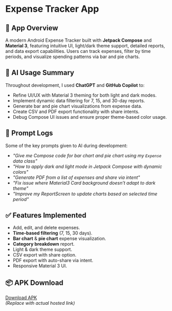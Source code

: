 # Expense Tracker App

## 📌 App Overview
A modern Android Expense Tracker built with **Jetpack Compose** and **Material 3**, featuring intuitive UI, light/dark theme support, detailed reports, and data export capabilities. Users can track expenses, filter by time periods, and visualize spending patterns via bar and pie charts.

## 🤖 AI Usage Summary
Throughout development, I used **ChatGPT** and **GitHub Copilot** to:
- Refine UI/UX with Material 3 theming for both light and dark modes.
- Implement dynamic data filtering for 7, 15, and 30-day reports.
- Generate bar and pie chart visualizations from expense data.
- Create CSV and PDF export functionality with share intents.
- Debug Compose UI issues and ensure proper theme-based color usage.

## 📜 Prompt Logs
Some of the key prompts given to AI during development:
- *"Give me Compose code for bar chart and pie chart using my `Expense` data class"*
- *"How to apply dark and light mode in Jetpack Compose with dynamic colors"*
- *"Generate PDF from a list of expenses and share via intent"*
- *"Fix issue where Material3 Card background doesn’t adapt to dark theme"*
- *"Improve my ReportScreen to update charts based on selected time period"*

## ✅ Features Implemented
- Add, edit, and delete expenses.
- **Time-based filtering** (7, 15, 30 days).
- **Bar chart** & **pie chart** expense visualization.
- **Category breakdown** report.
- Light & dark theme support.
- CSV export with share option.
- PDF export with auto-share via intent.
- Responsive Material 3 UI.

## 📦 APK Download
[Download APK](https://github.com/venkatchalapathi/expense-tracker/raw/refs/heads/main/app-debug.apk)  
*(Replace with actual hosted link)*
